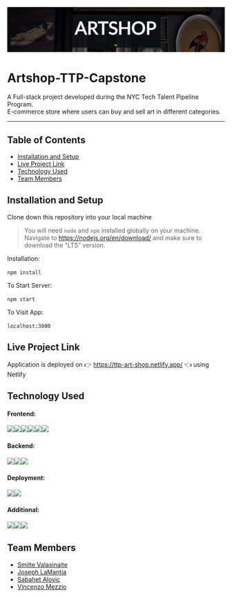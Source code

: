 <img src="artshop-header.png"/>

<!-------------------------------------------------------------------------------------------------------------------------->

# Artshop-TTP-Capstone

A Full-stack project developed during the NYC Tech Talent Pipeline Program. <br>
E-commerce store where users can buy and sell art in different categories.

<hr>

<!-------------------------------------------------------------------------------------------------------------------------->

## Table of Contents

* [Installation and Setup](#install)
* [Live Project Link](#live)
* [Technology Used](#tech)
* [Team Members](#team)

<!-------------------------------------------------------------------------------------------------------------------------->

## <a name="install"></a> Installation and Setup

Clone down this repository into your local machine 

> You will need `node` and `npm` installed globally on your machine. <br>
> Navigate to https://nodejs.org/en/download/ and make sure to download the “LTS” version.

Installation:

`npm install`

To Start Server:

`npm start`

To Visit App:

`localhost:3000`

<!-------------------------------------------------------------------------------------------------------------------------->

## <a name="live"></a> Live Project Link

Application is deployed on :point_right: https://ttp-art-shop.netlify.app/ :point_left: using Netlify 

<!-------------------------------------------------------------------------------------------------------------------------->

## <a name="tech"></a> Technology Used

#### Frontend:
<img src="https://img.shields.io/badge/React-20232A?style=for-the-badge&logo=react&logoColor=61DAFB"/><img src="https://img.shields.io/badge/HTML5-E34F26?style=for-the-badge&logo=html5&logoColor=white"/><img src="https://img.shields.io/badge/CSS3-1572B6?style=for-the-badge&logo=css3&logoColor=white"/><img src="https://img.shields.io/badge/JavaScript-F7DF1E?style=for-the-badge&logo=javascript&logoColor=black"/><img src="https://img.shields.io/badge/styled--components-DB7093?style=for-the-badge&logo=styled-components&logoColor=white"/><img src="https://img.shields.io/badge/Material--UI-0081CB?style=for-the-badge&logo=material-ui&logoColor=white"/>

#### Backend:
<img src="https://img.shields.io/badge/MongoDB-4EA94B?style=for-the-badge&logo=mongodb&logoColor=white"/><img src="https://img.shields.io/badge/strapi-2e7eea?style=for-the-badge&logo=strapi&logoColor=white"/><img src="https://img.shields.io/badge/Node.js-43853D?style=for-the-badge&logo=node.js&logoColor=white"/>

#### Deployment:
<img src="https://img.shields.io/badge/Netlify-00C7B7?style=for-the-badge&logo=netlify&logoColor=white"/><img src="https://img.shields.io/badge/Heroku-430098?style=for-the-badge&logo=heroku&logoColor=white"/>

#### Additional:
<img src="https://img.shields.io/badge/npm-CB3837?style=for-the-badge&logo=npm&logoColor=white"/><img src="https://img.shields.io/badge/React_Router-CA4245?style=for-the-badge&logo=react-router&logoColor=white"/><img src="https://img.shields.io/badge/Git-F05032?style=for-the-badge&logo=git&logoColor=white"/>

<!-------------------------------------------------------------------------------------------------------------------------->

## <a name="team"></a> Team Members
 * [Smilte Valasinaite](https://www.linkedin.com/in/smiltevalasinaite/)
 * [Joseph LaMantia](https://www.linkedin.com/in/lamantiajoseph/)
 * [Sabahet Alovic](https://www.linkedin.com/in/sabahet/)
 * [Vincenzo Mezzio](https://www.linkedin.com/in/vincenzomezzio/)
